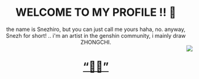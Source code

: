 <body>
  <center>
<h1 align="center"> WELCOME TO MY PROFILE !! 🐋</h1>
    
<div align="center"> the name is Snezhiro, but you can just call me yours haha, no. anyway, Snezh for short!
.. i'm an artist in the genshin community, i mainly draw ZHONGCHI.

 <div align="center">
   
<img src="https://media.discordapp.net/attachments/1297897624996810819/1346638736364142635/20250305_082117.gif?ex=67c8ea8e&is=67c7990e&hm=2f02ff21ac0358044f14eac56c2e8ea2487628c5d49ce5a96c14205af780e039&" align="right">
  </div>


## <h1 align="center"> <p><a href="https://youtu.be/LOmwjjqQuiI?si=AwGvuldBqIQ3LOQ_"> “🔶💧”</a><p> </h1>
